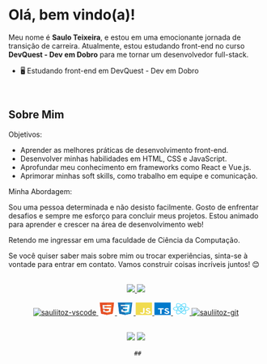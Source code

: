 <h1> Olá, bem vindo(a)! </h1>

<p>Meu nome é <strong>Saulo Teixeira</strong>, e estou em uma emocionante jornada de transição de carreira. Atualmente, estou estudando front-end no curso <strong>DevQuest - Dev em Dobro</strong> para me tornar um desenvolvedor full-stack.</p>

<ul>
  <li>🖥️ Estudando front-end em DevQuest - Dev em Dobro </li>
</ul>

<br>

<div>
<h2>Sobre Mim</h2>



<p>Objetivos:</p>
<ul>
  <li>Aprender as melhores práticas de desenvolvimento front-end.</li>
  <li>Desenvolver minhas habilidades em HTML, CSS e JavaScript.</li>
  <li>Aprofundar meu conhecimento em frameworks como React e Vue.js.</li>
  <li>Aprimorar minhas soft skills, como trabalho em equipe e comunicação.</li>
</ul>

<p>Minha Abordagem:</p>
<p>Sou uma pessoa determinada e não desisto facilmente. Gosto de enfrentar desafios e sempre me esforço para concluir meus projetos. 
  Estou animado para aprender e crescer na área de desenvolvimento web!</p>

<p>Retendo me ingressar em uma faculdade de Ciência da Computação.</p>

  <p>Se você quiser saber mais sobre mim ou trocar experiências, sinta-se à vontade para entrar em contato. Vamos construir coisas incríveis juntos! 😊</p>
</div>



<br>
<div align="center" display="block">
  <a href="https://github.com/Sauliitoz">
  <img height="180em" src="https://github-readme-stats.vercel.app/api?username=Sauliitoz&show_icons=true&theme=react&include_all_commits=true&count_private=true"/>
  <img height="180em" src="https://github-readme-stats.vercel.app/api/top-langs/?username=Sauliitoz&layout=compact&langs_count=7&theme=react" />
</div>
<br>
  
<div align="center"> 
    <img alt="sauliitoz-vscode" height="25" width="33" src="https://cdn.jsdelivr.net/gh/devicons/devicon/icons/vscode/vscode-original.svg" />
   <img  alt="sauliitoz-HTML" height="25" width="33" src="https://raw.githubusercontent.com/devicons/devicon/master/icons/html5/html5-original.svg">
   <img  alt="sauliitoz-CSS" height="25" width="33" src="https://raw.githubusercontent.com/devicons/devicon/master/icons/css3/css3-original.svg">
   <img  alt="sauliitoz-Js" height="25" width="33" src="https://raw.githubusercontent.com/devicons/devicon/master/icons/javascript/javascript-plain.svg">
   <img  alt="sauliitoz-Ts" height="25" width="33" src="https://raw.githubusercontent.com/devicons/devicon/master/icons/typescript/typescript-plain.svg">
   <img  alt="sauliitoz-React" height="25" width="33" src="https://raw.githubusercontent.com/devicons/devicon/master/icons/react/react-original.svg">
   <img alt="sauliitoz-git" height="25" width="33" src="https://cdn.jsdelivr.net/gh/devicons/devicon/icons/git/git-original.svg" />          
 </div>
  
  

<br> 
<div align="center"> 
  
  <a href = "mailto:sauloadolfo32@gmail.com"><img src="https://img.shields.io/badge/-Gmail-%23333?style=for-the-badge&logo=gmail&logoColor=white" target="_blank"></a>
  <a href="https://www.linkedin.com/in/saulo-teixeira-b48934178" target="_blank"><img src="https://img.shields.io/badge/-LinkedIn-%230077B5?style=for-the-badge&logo=linkedin&logoColor=white" target="_blank"></a>
    
     ##
    
  </div>

</div>
